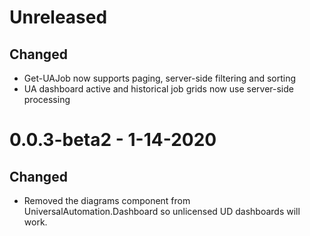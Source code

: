# Unreleased

## Changed

- Get-UAJob now supports paging, server-side filtering and sorting 
- UA dashboard active and historical job grids now use server-side processing

# 0.0.3-beta2 - 1-14-2020

## Changed

- Removed the diagrams component from UniversalAutomation.Dashboard so unlicensed UD dashboards will work. 

